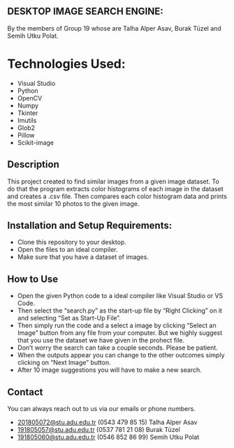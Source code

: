 ﻿ ## DESKTOP IMAGE SEARCH ENGINE:

By the members of Group 19 whose are Talha Alper Asav, Burak Tüzel and Semih Utku Polat.


# Technologies Used:

 - Visual Studio
 - Python
 - OpenCV
 - Numpy
 - Tkinter
 - Imutils
 - Glob2
 - Pillow
 - Scikit-image


## Description

This project created to find similar images from a given image dataset. To do that the program extracts color histograms of each image in the dataset and creates a .csv file. Then compares each color histogram data and prints the most similar 10 photos to the given image.

## Installation and Setup Requirements:

 - Clone this repository to your desktop.
 - Open the files to an ideal compiler.
 - Make sure that you have a dataset of images.

## How to Use

 - Open the given Python code to a ideal compiler like Visual Studio or VS Code.
 - Then select the “search.py” as the start-up file by “Right Clicking” on it and selecting “Set as Start-Up File”.
 - Then simply run the code and a select a image by clicking “Select an Image” button from any file from your computer. But we highly suggest that you use the dataset we have given in the prohect file.
 - Don’t worry the search can take a couple seconds. Please be patient.
 - When the outputs appear you can change to the other outcomes simply clicking on “Next Image” button.
 - After 10 image suggestions you will have to make a new search.

## Contact

You can always reach out to us via our emails or phone numbers.

 - 201805072@stu.adu.edu.tr (0543 479 85 15) Talha Alper Asav
 - 191805057@stu.adu.edu.tr (0537 781 21 08) Burak Tüzel
 - 191805060@stu.adu.edu.tr (0546 852 86 99) Semih Utku Polat

